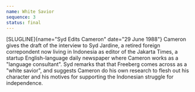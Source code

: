 ```yaml
---
name: White Savior
sequence: 3
status: final
---
```


[SLUGLINE]{name="Syd Edits Cameron" date="29 June 1988"} Cameron gives the draft of the interview to Syd Jardine, a retired foreign correpondent now living in Indonesia as editor of the Jakarta Times, a startup English-language daily newspaper where Cameron works as a "language consultant". Syd remarks that that Freeberg comes across as a "white savior", and
suggests Cameron do his own research to flesh out his character and his motives for supporting the Indonesian struggle for independence. 

 
